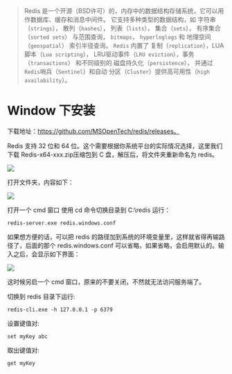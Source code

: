 >Redis 是一个开源（BSD许可）的，内存中的数据结构存储系统，它可以用作数据库、缓存和消息中间件。 它支持多种类型的数据结构，如 字符串（`strings`）， 散列（`hashes`）， 列表（`lists`）， 集合（`sets`）， 有序集合（`sorted sets`） 与范围查询， `bitmaps`， `hyperloglogs` 和 地理空间（`geospatial`） 索引半径查询。 `Redis` 内置了 复制（`replication`），LUA脚本（`Lua scripting`）， LRU驱动事件（`LRU eviction`），事务（`transactions`） 和不同级别的 磁盘持久化（`persistence`）， 并通过 `Redis`哨兵（`Sentinel`）和自动 分区（`Cluster`）提供高可用性（`high availability`）。

<!-- more -->

# Window 下安装
下载地址：https://github.com/MSOpenTech/redis/releases。

Redis 支持 32 位和 64 位。这个需要根据你系统平台的实际情况选择，这里我们下载 Redis-x64-xxx.zip压缩包到 C 盘，解压后，将文件夹重新命名为 redis。

![](http://fang.images.fangwenzheng.top/redis20200113174955.png)

打开文件夹，内容如下：

![](http://fang.images.fangwenzheng.top/redis20200113175056.png)

打开一个 cmd 窗口 使用 cd 命令切换目录到 C:\redis 运行：

```
redis-server.exe redis.windows.conf
```

如果想方便的话，可以把 redis 的路径加到系统的环境变量里，这样就省得再输路径了，后面的那个 redis.windows.conf 可以省略，如果省略，会启用默认的。输入之后，会显示如下界面：

![](http://fang.images.fangwenzheng.top/redis20200113175137.png)

这时候另启一个 cmd 窗口，原来的不要关闭，不然就无法访问服务端了。

切换到 redis 目录下运行:

```
redis-cli.exe -h 127.0.0.1 -p 6379
```

设置键值对:

```
set myKey abc
```

取出键值对:

```
get myKey
```
